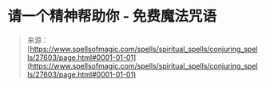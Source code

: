 <!--yml

category: 未分类

date: 2024-06-12 19:16:46

-->

# 请一个精神帮助你 - 免费魔法咒语

> 来源：[https://www.spellsofmagic.com/spells/spiritual_spells/conjuring_spells/27603/page.html#0001-01-01](https://www.spellsofmagic.com/spells/spiritual_spells/conjuring_spells/27603/page.html#0001-01-01)
